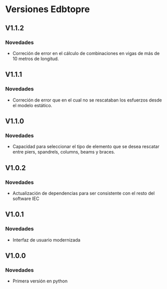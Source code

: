 # Versiones Edbtopre

## V1.1.2

### Novedades

  - Correción de error en el cálculo de combinaciones en vigas de más de 10 metros de longitud.

## V1.1.1

### Novedades

  - Correción de error que en el cual no se rescataban los esfuerzos desde el modelo estático.

## V1.1.0

### Novedades

  - Capacidad para seleccionar el tipo de elemento que se desea rescatar entre piers, spandrels, columns, beams y braces.

## V1.0.2

### Novedades

  - Actualización de dependencias para ser consistente con el resto del software IEC

## V1.0.1

### Novedades

- Interfaz de usuario modernizada

## V1.0.0

### Novedades

- Primera versión en python
